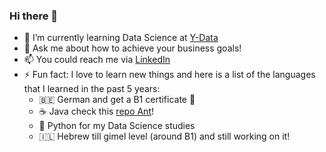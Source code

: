 ### Hi there 👋


- 🌱 I’m currently learning Data Science at [Y-Data](https://ydata.co.il/)
- 💬 Ask me about how to achieve your business goals!
-  📫 You could reach me via [LinkedIn](https://www.linkedin.com/in/tbarladyan/)
- ⚡ Fun fact: I love to learn new things and here is a list of the languages that I learned in the past 5 years:
  - 🇧🇪 German and get a B1 certificate 🦾
  - ☕️ Java check this [repo Ant](https://github.com/tansla/ant)!
  - 🐍 Python for my Data Science studies
  - 🇮🇱 Hebrew till gimel level (around B1) and still working on it!

<!--
**tansla/tansla** is a ✨ _special_ ✨ repository because its `README.md` (this file) appears on your GitHub profile.

Here are some ideas to get you started:

- 🔭 I’m currently working on ...
- 🌱 I’m currently learning ...
- 👯 I’m looking to collaborate on ...
- 🤔 I’m looking for help with ...
- 💬 Ask me about ...
- 📫 How to reach me: ...
- 😄 Pronouns: ...
- ⚡ Fun fact: ...
-->
